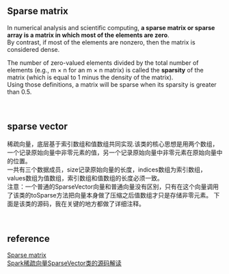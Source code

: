 ## Sparse matrix
In numerical analysis and scientific computing, **a sparse matrix or sparse array is a matrix in which most of the elements are zero**.   
By contrast, if most of the elements are nonzero, then the matrix is considered dense. 

The number of zero-valued elements divided by the total number of elements (e.g., m × n for an m × n matrix) is called the **sparsity** of the matrix (which is equal to 1 minus the density of the matrix).   
Using those definitions, a matrix will be sparse when its sparsity is greater than 0.5.

&nbsp;
## sparse vector
稀疏向量，底层基于索引数组和值数组共同实现.该类的核心思想是用两个数组，一个记录原始向量中非零元素的值，另一个记录原始向量中非零元素在原始向量中的位置。  
一共有三个数据成员，size记录原始向量的长度，indices数组为索引数组，values数组为值数组，索引数组和值数组的长度必须一致。  
注意：一个普通的SparseVector向量和普通向量没有区别，只有在这个向量调用了该类的toSparse方法把向量本身做了压缩之后值数组才只是存储非零元素。
下面是该类的源码，我在关键的地方都做了详细注释。


&nbsp;
## reference
[Sparse matrix](https://en.wikipedia.org/wiki/Sparse_matrix)  
[Spark稀疏向量SparseVector类的源码解读](https://blog.csdn.net/qq_26963495/article/details/78858910)
